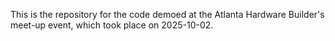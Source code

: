 This is the repository for the code demoed at the Atlanta Hardware Builder's
meet-up event, which took place on 2025-10-02.